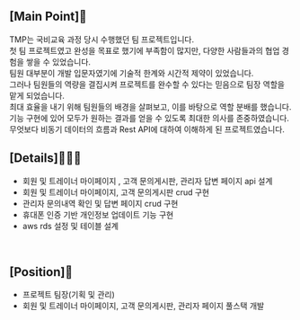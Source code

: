 ## [Main Point]🙌
TMP는 국비교육 과정 당시 수행했던 팀 프로젝트입니다.<br>
첫 팀 프로젝트였고 완성을 목표로 했기에 부족함이 많지만, 다양한 사람들과의 협업 경험을 쌓을 수
있었습니다.<br>
팀원 대부분이 개발 입문자였기에 기술적 한계와 시간적 제약이 있었습니다.<br>
그러나 팀원들의 역량을 결집시켜 프로젝트를 완수할 수 있다는 믿음으로 팀장 역할을 맡게 되었습니다.<br>
최대 효율을 내기 위해 팀원들의 배경을 살펴보고, 이를 바탕으로 역할 분배를 했습니다.<br>
기능 구현에 있어 모두가 원하는 결과를 얻을 수 있도록 최대한 의사를 존중하였습니다.<br>
무엇보다 비동기 데이터의 흐름과 Rest API에 대하여 이해하게 된 프로젝트였습니다.
<br>

## [Details]🧑🏻‍💻
- 회원 및 트레이너 마이페이지 , 고객 문의게시판, 관리자 답변 페이지 api 설계
- 회원 및 트레이너 마이페이지, 고객 문의게시판 crud 구현
- 관리자 문의내역 확인 및 답변 페이지 crud 구현
- 휴대폰 인증 기반 개인정보 업데이트 기능 구현
- aws rds 설정 및 테이블 설계
<br>

## [Position]📌
- 프로젝트 팀장(기획 및 관리)
- 회원 및 트레이너 마이페이지, 고객 문의게시판, 관리자 페이지 풀스택 개발

